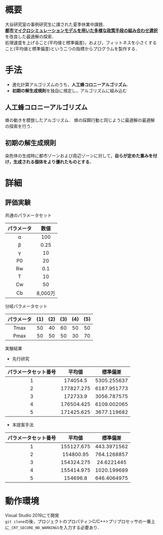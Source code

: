
# 概要
大谷研究室の事例研究生に課された夏季休業中課題．  
[**都市マイクロシミュレーションモデルを用いた多様な政策手段の組み合わせ選択**](http://library.jsce.or.jp/jsce/open/00039/201211_no46/pdf/161.pdf)を改良した最適解の探索．  
処理速度を上げること(平均値と標準偏差)，および，フィットネスを小さくすること(平均値と標準偏差)という二つの指標からプログラムを製作する．  

# 手法
- 進化計算アルゴリズムのうち，**人工蜂コロニーアルゴリズム.**
- **初期の解生成規則**を独自に規定し，アルゴリズムに組み込む

## 人工蜂コロニーアルゴリズム
蜂の動きを模倣したアルゴリズム．
蜂の採餌行動と同じように最適解の最適解の探索を行う．

## 初期の解生成規則
染色体の生成時に都市ゾーンおよび周辺ゾーンに対して，**自らが定めた重みを付け，生成される個体をより優れたものとする．**

# 詳細

## 評価実験
共通のパラメータセット

|パラメータ|数値|
|:---:|:---:|
|α	|100|
|β	|0.25|
|γ	|10|
|P0|	20|
|Rw	|0.1|
|T	|10|
|Cw|	50|
|Cb|8,000万|

分岐パラメータセット

|パラメータ|(1)|(2)|(3)|(4)|(5)|
|:---:|:---:|:---:|:---:|:---:|:---:|
|Tmax|50|40|60|50|50|
|Pmax|50|50|50|30|70|]

実験結果

- 先行研究

|パラメータセット番号|平均値|標準偏差|
|:---:|:---:|:---:|
|1|174054.5|	5305.255637|
|2|177827.275|	6187.951773|
|3|172733.9	|3056.787575|
|4|176504.425	|6109.002065|
|5|171425.625	|3677.119682|

- 本提案手法

|パラメータセット番号|平均値|標準偏差|
|:---:|:---:|:---:|
|1|155127.675|	443.3971562|
|2|154800.95	|764.1268857|
|3|154324.275	|24.6221445|
|4|155414.975	|1020.199689|
|5|154696.8	|646.4064975|


# 動作環境
Visual Studio 2019にて開発  
`git clone`の後，プロジェクトのプロパティ＞C/C++>プリプロセッサの一番上に`_CRT_SECURE_NO_WARNINGS`を入力する必要あり．
